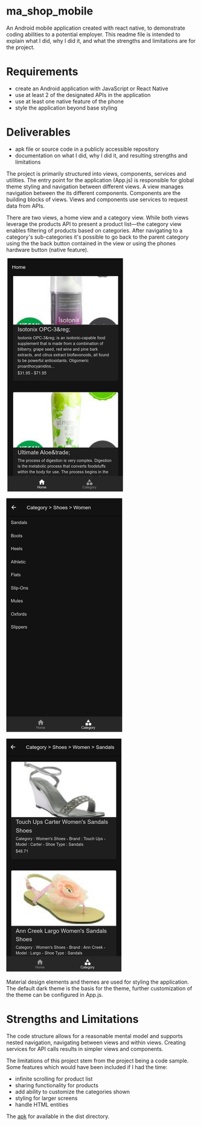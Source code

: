 # ma_shop_mobile

An Android mobile application created with react native, to demonstrate coding abilities to a potential employer.  This readme file is intended to explain what I did, why I did it, and what the strengths and limitations are for the project.

# Requirements
 * create an Android application with JavaScript or React Native
 * use at least 2 of the designated APIs in the application
 * use at least one native feature of the phone
 * style the application beyond base styling

# Deliverables
 * apk file or source code in a publicly accessible repository
 * documentation on what I did, why I did it, and resulting strengths and limitations

The project is primarily structured into views, components, services and utilities.  The entry point for the application (App.js) is responsible for global theme styling and navigation between different views.  A view manages navigation between the its different components.  Components are the building blocks of views.  Views and components use services to request data from APIs.

There are two views, a home view and a category view.  While both views leverage the products API to present a product list—the category view enables filtering of products based on categories.  After navigating to a category's sub-categories it's possible to go back to the parent category using the the back button contained in the view or using the phones hardware button (native feature).

![](https://github.com/mjmccull0/ma_shop_mobile/blob/master/screenshots/product_list.png)

![](https://github.com/mjmccull0/ma_shop_mobile/blob/master/screenshots/category_list.png)

![](https://github.com/mjmccull0/ma_shop_mobile/blob/master/screenshots/category_product_list.png)


Material design elements and themes are used for styling the application.  The default dark theme is the basis for the theme, further customization of the theme can be configured in App.js.

# Strengths and Limitations
The code structure allows for a reasonable mental model and supports nested navigation, navigating between views and within views.  Creating services for API calls results in simpler views and components.

The limitations of this project stem from the project being a code sample.  Some features which would have been included if I had the time: 
 * infinite scrolling for product list
 * sharing functionality for products
 * add ability to customize the categories shown
 * styling for larger screens
 * handle HTML entities

The [apk](https://github.com/mjmccull0/ma_shop_mobile/blob/master/dist/mobile-dev-assessment.apk) for available in the dist directory.
